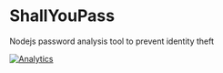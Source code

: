 # ShallYouPass
Nodejs password analysis tool to prevent identity theft

[![Analytics](https://ga-beacon.appspot.com/UA-3181088-16/ShallYouPass/readme)](https://github.com/aurbano)
